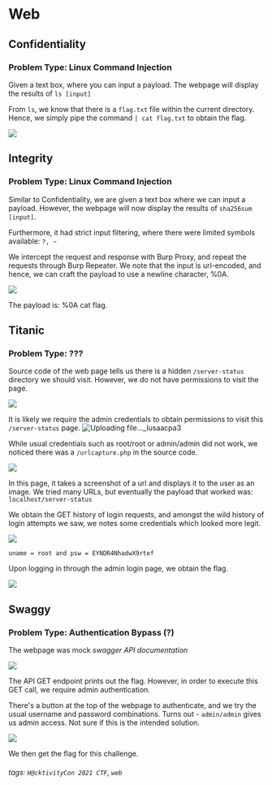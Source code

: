 # Web

## Confidentiality
### Problem Type: Linux Command Injection
Given a text box, where you can input a payload.
The webpage will display the results of `ls [input]` 

From `ls`, we know that there is a `flag.txt` file within the current directory. Hence, we simply pipe the command `| cat flag.txt` to obtain the flag. 

![](https://i.imgur.com/t6xYQg2.png)

## Integrity
### Problem Type: Linux Command Injection
Similar to Confidentiality, we are given a text box where we can input a payload. However, the webpage will now display the results of `sha256sum [input]`. 

Furthermore, it had strict input filtering, where there were limited symbols available: `?, ~` 

We intercept the request and response with Burp Proxy, and repeat the requests through Burp Repeater. We note that the input is url-encoded, and hence, we can craft the payload to use a newline character, %0A.

![](https://i.imgur.com/3Vm3O1N.png)

The payload is: %0A cat flag.

## Titanic
### Problem Type: ???
Source code of the web page tells us there is a hidden `/server-status` directory we should visit. However, we do not have permissions to visit the page. 

![](https://i.imgur.com/MapiZre.png)

It is likely we require the admin credentials to obtain permissions to visit this `/server-status` page.
![Uploading file..._lusaacpa3]()

While usual credentials such as root/root or admin/admin did not work, we noticed there was a `/urlcapture.php` in the source code.

![](https://i.imgur.com/ISM4bBD.png)

In this page, it takes a screenshot of a url and displays it to the user as an image. We tried many URLs, but eventually the payload that worked was: `localhost/server-status`

We obtain the GET history of login requests, and amongst the wild history of login attempts we saw, we notes some credentials which looked more legit.  

![](https://i.imgur.com/nV1xhmc.png)

`uname = root and psw = EYNDR4NhadwX9rtef`

Upon logging in through the admin login page, we obtain the flag. 

![](https://i.imgur.com/mFNLfml.png)

## Swaggy
### Problem Type: Authentication Bypass (?)
The webpage was mock *swagger API documentation*

![](https://i.imgur.com/MV2ljYk.png)

The API GET endpoint prints out the flag. However, in order to execute this GET call, we require admin authentication. 

There's a button at the top of the webpage to authenticate, and we try the usual username and password combinations. Turns out - `admin/admin` gives us admin access. Not sure if this is the intended solution. 

![](https://i.imgur.com/VLEJSQJ.png)

We then get the flag for this challenge. 

###### tags: `H@cktivityCon 2021 CTF`, `web`






